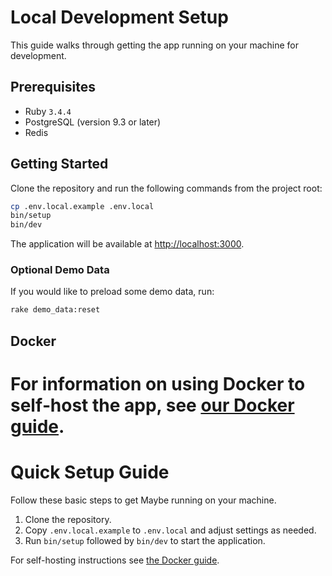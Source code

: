 
# Local Development Setup

This guide walks through getting the app running on your machine for development.

## Prerequisites

- Ruby `3.4.4`
- PostgreSQL (version 9.3 or later)
- Redis

## Getting Started

Clone the repository and run the following commands from the project root:

```bash
cp .env.local.example .env.local
bin/setup
bin/dev
```

The application will be available at <http://localhost:3000>.

### Optional Demo Data

If you would like to preload some demo data, run:

```bash
rake demo_data:reset
```

## Docker

For information on using Docker to self‑host the app, see [our Docker guide](hosting/docker.md).
=======
# Quick Setup Guide

Follow these basic steps to get Maybe running on your machine.

1. Clone the repository.
2. Copy `.env.local.example` to `.env.local` and adjust settings as needed.
3. Run `bin/setup` followed by `bin/dev` to start the application.

For self-hosting instructions see [the Docker guide](hosting/docker.md).

